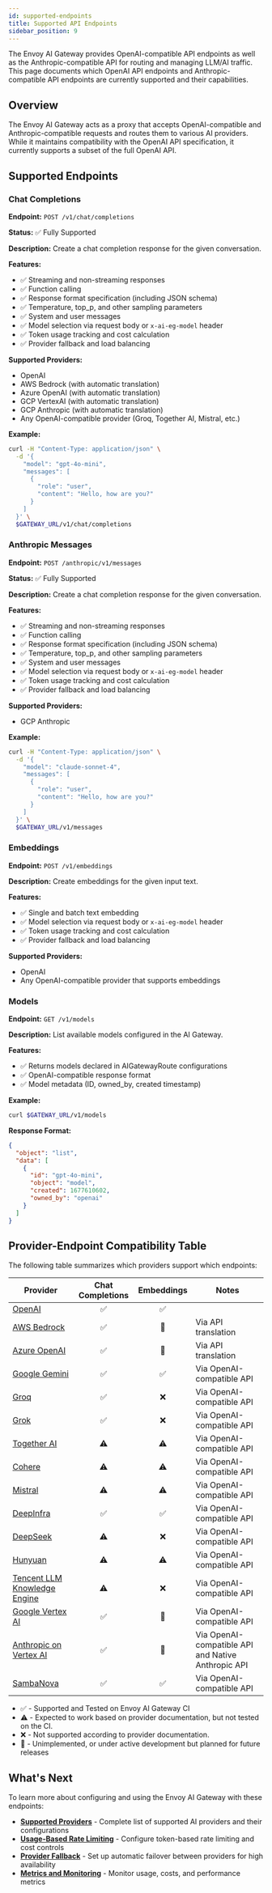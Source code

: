 ```yaml
---
id: supported-endpoints
title: Supported API Endpoints
sidebar_position: 9
---
```


The Envoy AI Gateway provides OpenAI-compatible API endpoints as well as the Anthropic-compatible API for routing and managing LLM/AI traffic. This page documents which OpenAI API endpoints and Anthropic-compatible API endpoints are currently supported and their capabilities.

## Overview

The Envoy AI Gateway acts as a proxy that accepts OpenAI-compatible and Anthropic-compatible requests and routes them to various AI providers. While it maintains compatibility with the OpenAI API specification, it currently supports a subset of the full OpenAI API.

## Supported Endpoints

### Chat Completions

**Endpoint:** `POST /v1/chat/completions`

**Status:** ✅ Fully Supported

**Description:** Create a chat completion response for the given conversation.

**Features:**
- ✅ Streaming and non-streaming responses
- ✅ Function calling
- ✅ Response format specification (including JSON schema)
- ✅ Temperature, top_p, and other sampling parameters
- ✅ System and user messages
- ✅ Model selection via request body or `x-ai-eg-model` header
- ✅ Token usage tracking and cost calculation
- ✅ Provider fallback and load balancing

**Supported Providers:**
- OpenAI
- AWS Bedrock (with automatic translation)
- Azure OpenAI (with automatic translation)
- GCP VertexAI (with automatic translation)
- GCP Anthropic (with automatic translation)
- Any OpenAI-compatible provider (Groq, Together AI, Mistral, etc.)

**Example:**
```bash
curl -H "Content-Type: application/json" \
  -d '{
    "model": "gpt-4o-mini",
    "messages": [
      {
        "role": "user",
        "content": "Hello, how are you?"
      }
    ]
  }' \
  $GATEWAY_URL/v1/chat/completions
```

### Anthropic Messages

**Endpoint:** `POST /anthropic/v1/messages`

**Status:** ✅ Fully Supported

**Description:** Create a chat completion response for the given conversation.

**Features:**
- ✅ Streaming and non-streaming responses
- ✅ Function calling
- ✅ Response format specification (including JSON schema)
- ✅ Temperature, top_p, and other sampling parameters
- ✅ System and user messages
- ✅ Model selection via request body or `x-ai-eg-model` header
- ✅ Token usage tracking and cost calculation
- ✅ Provider fallback and load balancing

**Supported Providers:**
- GCP Anthropic

**Example:**
```bash
curl -H "Content-Type: application/json" \
  -d '{
    "model": "claude-sonnet-4",
    "messages": [
      {
        "role": "user",
        "content": "Hello, how are you?"
      }
    ]
  }' \
  $GATEWAY_URL/v1/messages
```

### Embeddings

**Endpoint:** `POST /v1/embeddings`

**Description:** Create embeddings for the given input text.

**Features:**
- ✅ Single and batch text embedding
- ✅ Model selection via request body or `x-ai-eg-model` header
- ✅ Token usage tracking and cost calculation
- ✅ Provider fallback and load balancing

**Supported Providers:**
- OpenAI
- Any OpenAI-compatible provider that supports embeddings

### Models

**Endpoint:** `GET /v1/models`

**Description:** List available models configured in the AI Gateway.

**Features:**
- ✅ Returns models declared in AIGatewayRoute configurations
- ✅ OpenAI-compatible response format
- ✅ Model metadata (ID, owned_by, created timestamp)

**Example:**
```bash
curl $GATEWAY_URL/v1/models
```

**Response Format:**
```json
{
  "object": "list",
  "data": [
    {
      "id": "gpt-4o-mini",
      "object": "model",
      "created": 1677610602,
      "owned_by": "openai"
    }
  ]
}
```

## Provider-Endpoint Compatibility Table

The following table summarizes which providers support which endpoints:

| Provider                                                                                              | Chat Completions | Embeddings | Notes                                              |
|-------------------------------------------------------------------------------------------------------|:----------------:|:----------:|----------------------------------------------------|
| [OpenAI](https://platform.openai.com/docs/api-reference)                                              |        ✅         |     ✅      |                                                    |
| [AWS Bedrock](https://docs.aws.amazon.com/bedrock/latest/APIReference/)                               |        ✅         |     🚧     | Via API translation                                |
| [Azure OpenAI](https://learn.microsoft.com/en-us/azure/ai-services/openai/reference)                  |        ✅         |     🚧     | Via API translation                                |
| [Google Gemini](https://ai.google.dev/gemini-api/docs/openai)                                         |        ✅         |     ✅      | Via OpenAI-compatible API                          |
| [Groq](https://console.groq.com/docs/openai)                                                          |        ✅         |     ❌      | Via OpenAI-compatible API                          |
| [Grok](https://docs.x.ai/docs/api-reference)                                                          |        ✅         |     ❌      | Via OpenAI-compatible API                          |
| [Together AI](https://docs.together.ai/docs/openai-api-compatibility)                                 |        ⚠️        |     ⚠️     | Via OpenAI-compatible API                          |
| [Cohere](https://docs.cohere.com/v2/docs/compatibility-api)                                           |        ⚠️        |     ⚠️     | Via OpenAI-compatible API                          |
| [Mistral](https://docs.mistral.ai/api/)                                                               |        ⚠️        |     ⚠️     | Via OpenAI-compatible API                          |
| [DeepInfra](https://deepinfra.com/docs/inference)                                                     |        ✅         |     ✅      | Via OpenAI-compatible API                          |
| [DeepSeek](https://api-docs.deepseek.com/)                                                            |        ⚠️        |     ❌      | Via OpenAI-compatible API                          |
| [Hunyuan](https://cloud.tencent.com/document/product/1729/111007)                                     |        ⚠️        |     ⚠️     | Via OpenAI-compatible API                          |
| [Tencent LLM Knowledge Engine](https://www.tencentcloud.com/document/product/1255/70381)              |        ⚠️        |     ❌      | Via OpenAI-compatible API                          |
| [Google Vertex AI](https://cloud.google.com/vertex-ai/docs/reference/rest)                            |        ✅         |     🚧     | Via OpenAI-compatible API                          |
| [Anthropic on Vertex AI](https://cloud.google.com/vertex-ai/generative-ai/docs/partner-models/claude) |        ✅         |     🚧     | Via OpenAI-compatible API and Native Anthropic API |
| [SambaNova](https://docs.sambanova.ai/sambastudio/latest/open-ai-api.html)                            |        ✅         |     ✅      | Via OpenAI-compatible API                          |                                                                                                                                                        |
* ✅ - Supported and Tested on Envoy AI Gateway CI
* ⚠️️ - Expected to work based on provider documentation, but not tested on the CI.
* ❌ - Not supported according to provider documentation.
* 🚧 - Unimplemented, or under active development but planned for future releases

## What's Next

To learn more about configuring and using the Envoy AI Gateway with these endpoints:

- **[Supported Providers](./supported-providers.md)** - Complete list of supported AI providers and their configurations
- **[Usage-Based Rate Limiting](../traffic/usage-based-ratelimiting.md)** - Configure token-based rate limiting and cost controls
- **[Provider Fallback](../traffic/provider-fallback.md)** - Set up automatic failover between providers for high availability
- **[Metrics and Monitoring](../observability/metrics.md)** - Monitor usage, costs, and performance metrics

[issue#609]: https://github.com/envoyproxy/ai-gateway/issues/609
